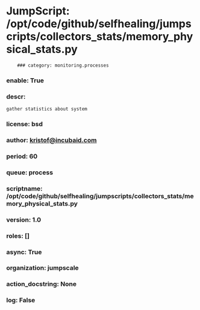 
# JumpScript: /opt/code/github/selfhealing/jumpscripts/collectors_stats/memory_physical_stats.py
        ### category: monitoring.processes
### enable: True
### descr: 
```
gather statistics about system

```
### license: bsd
### author: kristof@incubaid.com
### period: 60
### queue: process
### scriptname: /opt/code/github/selfhealing/jumpscripts/collectors_stats/memory_physical_stats.py
### version: 1.0
### roles: []
### async: True
### organization: jumpscale
### action_docstring: None
### log: False
